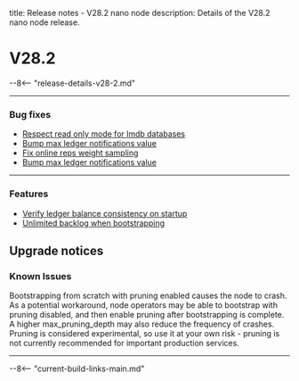 title: Release notes - V28.2 nano node
description: Details of the V28.2 nano node release.

# V28.2

--8<-- "release-details-v28-2.md"

---

### Bug fixes

* [Respect read only mode for lmdb databases](https://github.com/nanocurrency/nano-node/pull/4913)
* [Bump max ledger notifications value](https://github.com/nanocurrency/nano-node/pull/4930)
* [Fix online reps weight sampling](https://github.com/nanocurrency/nano-node/pull/4927)
* [Bump max ledger notifications value](https://github.com/nanocurrency/nano-node/pull/4930)

---

### Features

* [Verify ledger balance consistency on startup](https://github.com/nanocurrency/nano-node/pull/4916)
* [Unlimited backlog when bootstrapping](https://github.com/nanocurrency/nano-node/pull/4922)

## Upgrade notices

### Known Issues

Bootstrapping from scratch with pruning enabled causes the node to crash. As a potential workaround, node operators may be able to bootstrap with pruning disabled, and then enable pruning after bootstrapping is complete. A higher max_pruning_depth may also reduce the frequency of crashes. Pruning is considered experimental, so use it at your own risk - pruning is not currently recommended for important production services.

---

--8<-- "current-build-links-main.md"
